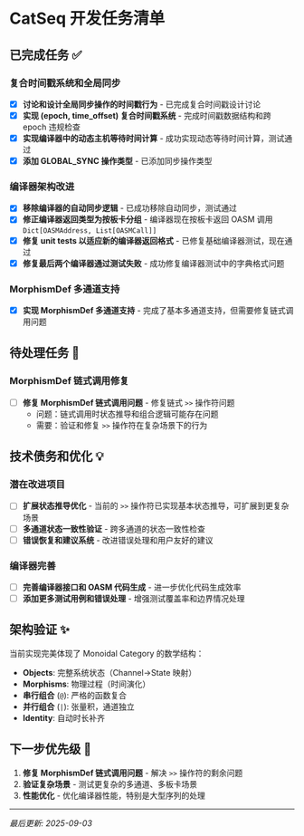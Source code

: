 # CatSeq 开发任务清单

## 已完成任务 ✅

### 复合时间戳系统和全局同步
- [x] **讨论和设计全局同步操作的时间戳行为** - 已完成复合时间戳设计讨论
- [x] **实现 (epoch, time_offset) 复合时间戳系统** - 完成时间戳数据结构和跨 epoch 违规检查
- [x] **实现编译器中的动态主机等待时间计算** - 成功实现动态等待时间计算，测试通过
- [x] **添加 GLOBAL_SYNC 操作类型** - 已添加同步操作类型

### 编译器架构改进
- [x] **移除编译器的自动同步逻辑** - 已成功移除自动同步，测试通过
- [x] **修正编译器返回类型为按板卡分组** - 编译器现在按板卡返回 OASM 调用 `Dict[OASMAddress, List[OASMCall]]`
- [x] **修复 unit tests 以适应新的编译器返回格式** - 已修复基础编译器测试，现在通过
- [x] **修复最后两个编译器通过测试失败** - 成功修复编译器测试中的字典格式问题

### MorphismDef 多通道支持
- [x] **实现 MorphismDef 多通道支持** - 完成了基本多通道支持，但需要修复链式调用问题

## 待处理任务 🔄

### MorphismDef 链式调用修复
- [ ] **修复 MorphismDef 链式调用问题** - 修复链式 `>>` 操作符问题
  - 问题：链式调用时状态推导和组合逻辑可能存在问题
  - 需要：验证和修复 `>>` 操作符在复杂场景下的行为

## 技术债务和优化 💡

### 潜在改进项目
- [ ] **扩展状态推导优化** - 当前的 `>>` 操作符已实现基本状态推导，可扩展到更复杂场景
- [ ] **多通道状态一致性验证** - 跨多通道的状态一致性检查
- [ ] **错误恢复和建议系统** - 改进错误处理和用户友好的建议

### 编译器完善
- [ ] **完善编译器接口和 OASM 代码生成** - 进一步优化代码生成效率
- [ ] **添加更多测试用例和错误处理** - 增强测试覆盖率和边界情况处理

## 架构验证 ✨

当前实现完美体现了 Monoidal Category 的数学结构：
- **Objects**: 完整系统状态（Channel->State 映射）
- **Morphisms**: 物理过程（时间演化）
- **串行组合** (`@`): 严格的函数复合
- **并行组合** (`|`): 张量积，通道独立
- **Identity**: 自动时长补齐

## 下一步优先级 🎯

1. **修复 MorphismDef 链式调用问题** - 解决 `>>` 操作符的剩余问题
2. **验证复杂场景** - 测试更复杂的多通道、多板卡场景
3. **性能优化** - 优化编译器性能，特别是大型序列的处理

---
*最后更新: 2025-09-03*